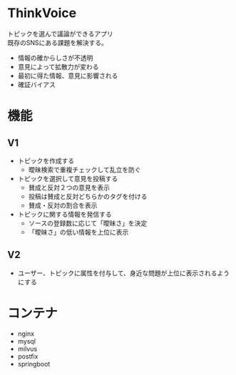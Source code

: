 # ThinkVoice
トピックを選んで議論ができるアプリ<br>
既存のSNSにある課題を解決する。
- 情報の確からしさが不透明
- 意見によって拡散力が変わる
- 最初に得た情報、意見に影響される
- 確証バイアス

# 機能
## V1
- トピックを作成する 
  - 曖昧検索で重複チェックして乱立を防ぐ
- トピックを選択して意見を投稿する
  - 賛成と反対２つの意見を表示
  - 投稿は賛成と反対どちらかのタグを付ける
  - 賛成・反対の割合を表示
- トピックに関する情報を発信する
  - ソースの登録数に応じて「曖昧さ」を決定
  - 「曖昧さ」の低い情報を上位に表示
## V2
- ユーザー、トピックに属性を付与して、身近な問題が上位に表示されるようにする

# コンテナ
- nginx
- mysql
- milvus
- postfix
- springboot
